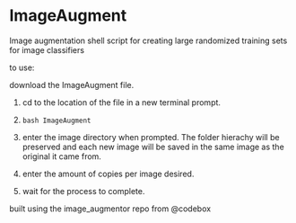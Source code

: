 # ImageAugment
Image augmentation shell script for creating large randomized training sets for image classifiers

to use:

download the ImageAugment file.

1. cd to the location of the file in a new terminal prompt.

2. `bash ImageAugment`

3. enter the image directory when prompted. The folder hierachy will be preserved and each new image will be saved in the same image as the original it came from.

4. enter the amount of copies per image desired.

5. wait for the process to complete.



built using the image_augmentor repo from @codebox
